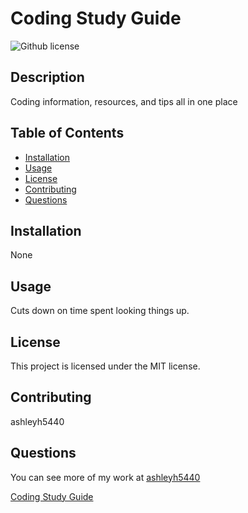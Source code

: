 # Coding Study Guide
   ![Github license](https://img.shields.io/badge/license-MIT-blue.svg) 
  ## Description 
  Coding information, resources, and tips all in one place
  ## Table of Contents
  - [Installation](#installation)
  - [Usage](#usage)
  - [License](#license)
  - [Contributing](#contributing)
  - [Questions](#questions)


  ## Installation
  None
  ## Usage
  Cuts down on time spent looking things up.
  ## License 
 This project is licensed under the MIT license.
  ## Contributing
  ashleyh5440
  ## Questions
  You can see more of my work at [ashleyh5440](https://github.com/ashleyh5440)

  [Coding Study Guide](https://ashleyh5440.github.io/new-prework-study-guide/)